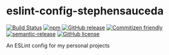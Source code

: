 # eslint-config-stephensauceda

[![Build Status](https://travis-ci.org/stephensauceda/eslint-config-stephensauceda.svg?branch=master)](https://travis-ci.org/stephensauceda/eslint-config-stephensauceda) [![npm](https://img.shields.io/npm/v/eslint-config-stephensauceda.svg)](https://www.npmjs.com/package/eslint-config-stephensauceda) [![GitHub release](https://img.shields.io/github/release/stephensauceda/eslint-config-stephensauceda.svg)](https://github.com/stephensauceda/eslint-config-stephensauceda)  [![Commitizen friendly](https://img.shields.io/badge/commitizen-friendly-brightgreen.svg)](http://commitizen.github.io/cz-cli/) [![semantic-release](https://img.shields.io/badge/%20%20%F0%9F%93%A6%F0%9F%9A%80-semantic--release-e10079.svg)](https://github.com/semantic-release/semantic-release) [![GitHub license](https://img.shields.io/github/license/mashape/apistatus.svg)](http://opensource.org/licenses/MIT)

An ESLint config for my personal projects
